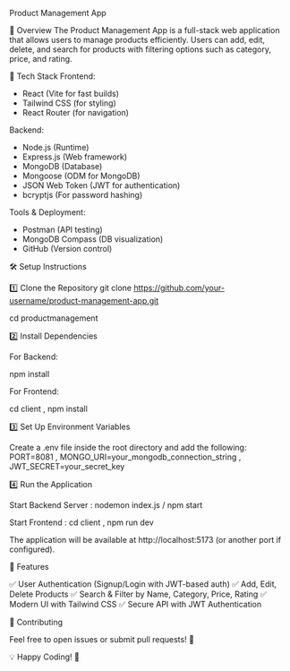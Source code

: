  Product Management App

📌 Overview The Product Management App is a full-stack web application that allows users to manage products efficiently. Users can add, edit, delete, and search for products with filtering options such as category, price, and rating.

🚀 Tech Stack
Frontend:
* React (Vite for fast builds)
* Tailwind CSS (for styling)
* React Router (for navigation)

Backend:
* Node.js (Runtime)
* Express.js (Web framework)
* MongoDB (Database)
* Mongoose (ODM for MongoDB)
* JSON Web Token (JWT for authentication)
* bcryptjs (For password hashing)
  
Tools & Deployment:
* Postman (API testing)
* MongoDB Compass (DB visualization)
* GitHub (Version control)

🛠️ Setup Instructions

1️⃣ Clone the Repository
git clone https://github.com/your-username/product-management-app.git

cd productmanagement

2️⃣ Install Dependencies

  For Backend:
  
  npm install
  
  For Frontend:
  
  cd client ,
  npm install
  
3️⃣ Set Up Environment Variables

Create a .env file inside the root directory and add the following:
PORT=8081 , 
MONGO_URI=your_mongodb_connection_string , 
JWT_SECRET=your_secret_key

4️⃣ Run the Application

Start Backend Server : 
nodemon index.js / npm start

Start Frontend : 
cd client , 
npm run dev

The application will be available at http://localhost:5173 (or another port if configured).

🔑 Features

✅ User Authentication (Signup/Login with JWT-based auth) ✅ Add, Edit, Delete Products ✅ Search & Filter by Name, Category, Price, Rating ✅ Modern UI with Tailwind CSS ✅ Secure API with JWT Authentication

🤝 Contributing

Feel free to open issues or submit pull requests! 🚀

💡 Happy Coding! 🎉
